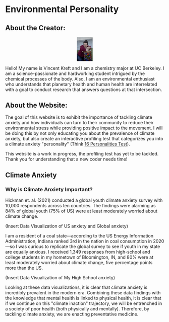# Environmental Personality

## About the Creator:

<img src="./Profile Picture.jpeg" style="width:10%; margin:auto; display:block">

Hello! My name is Vincent Kreft and I am a chemistry major at UC Berkeley. I am a science-passionate and hardworking student intrigued by the chemical processes of the body. Also, I am an environmental enthusiast who understands that planetary health and human health are interrelated with a goal to conduct research that answers questions at that intersection.

## About the Website:
The goal of this website is to exhibit the importance of tackling climate anxiety and how individuals can turn to their community to reduce their environmental stress while providing positive impact to the movement. I will be doing this by not only educating you about the prevalence of climate anxiety, but also create an interactive profiling test that categorizes you into a climate anxiety "personality" (Think <a href="https://www.16personalities.com/">16 Personalities Test</a>).

This website is a work in progress, the profiling test has yet to be tackled. Thank you for understanding that a new coder needs time!

## Climate Anxiety

### Why is Climate Anxiety Important?

Hickman et. al. (2021) conducted a global youth climate anxiety survey with 10,000 respondents across ten countries. The findings were alarming as 84% of global youth (75% of US) were at least moderately worried about climate change. 

(Insert Data Visualization of US anxiety and Global anxiety)

I am a resident of a coal state—according to the US Energy Information Administration, Indiana ranked 3rd in the nation in coal consumption in 2020—so I was curious to replicate the global survey to see if youth in my state are equally anxious. I received 1,349 responses from high-school and college students in my hometown of Bloomington, IN, and 80% were at least moderately worried about climate change, five percentage points more than the US. 

(Insert Data Visualization of My High School anxiety)

Looking at these data visualizations, it is clear that climate anxiety is incredibly prevalent in the modern era. Combining these data findings with the knowledge that mental health is linked to physical health, it is clear that if we continue on this "climate inaction" trajectory, we will be entrenched in a society of poor health (both physically and mentally). Therefore, by tackling climate anxiety, we are enacting preventative medicine.
